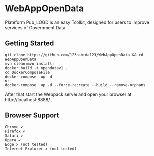 # WebAppOpenData
Plateform Pub_LOGD is an easy Toolkit, designed for users to improve services of Government Data.


## Getting Started
```
git clone https://github.com/123rabida123/WebAppOpenData && cd WebAppOpenData
mvn clean;mvn install;
docker build -t opendatav1 .
cd DockerComposeFile
docker-compose  up -d
or 
docker-compose  up -d --force-recreate --build --remove-orphans
```
After that start the Webpack server and open your browser at http://localhost:8888/ .
 
## Browser Support
```
Chrome ✔    
Firefox ✔
Safari ✔
Opera ✔
Edge x (not tested)
Internet Explorer x (not tested)
```
